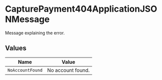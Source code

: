 # CapturePayment404ApplicationJSONMessage

Message explaining the error.


## Values

| Name              | Value             |
| ----------------- | ----------------- |
| `NoAccountFound`  | No account found. |